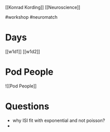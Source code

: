 [[Konrad Kording]]
[[Neuroscience]]

#workshop #neuromatch 


# Days
[[w1d1]]
[[w1d2]]

# Pod People
![[Pod People]]

# Questions
- why ISI fit with exponential and not poisson?
- 